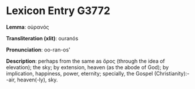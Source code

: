 # Lexicon Entry G3772

**Lemma**: οὐρανός

**Transliteration (xlit)**: ouranós

**Pronunciation**: oo-ran-os'

**Description**:
perhaps from the same as ὄρος (through the idea of elevation); the sky; by extension, heaven (as the abode of God); by implication, happiness, power, eternity; specially, the Gospel (Christianity):--air, heaven(-ly), sky.
